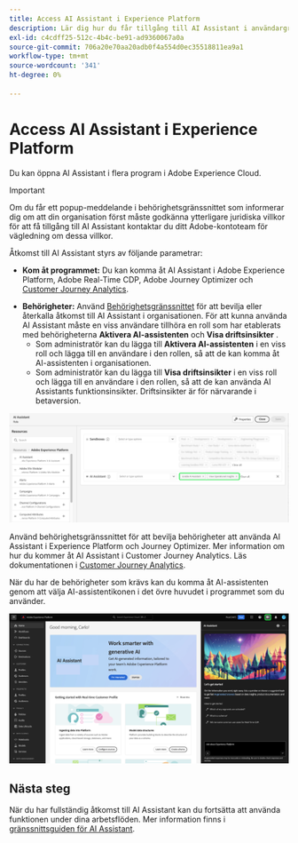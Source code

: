 ```yaml
---
title: Access AI Assistant i Experience Platform
description: Lär dig hur du får tillgång till AI Assistant i användargränssnittet för Experience Cloud.
exl-id: c4cdff25-512c-4b4c-be91-ad9360067a0a
source-git-commit: 706a20e70aa20adb0f4a554d0ec35518811ea9a1
workflow-type: tm+mt
source-wordcount: '341'
ht-degree: 0%

---
```


# Access AI Assistant i Experience Platform

Du kan öppna AI Assistant i flera program i Adobe Experience Cloud.

>[!IMPORTANT]
>
>Om du får ett popup-meddelande i behörighetsgränssnittet som informerar dig om att din organisation först måste godkänna ytterligare juridiska villkor för att få tillgång till AI Assistant kontaktar du ditt Adobe-kontoteam för vägledning om dessa villkor.

Åtkomst till AI Assistant styrs av följande parametrar:

* **Kom åt programmet:** Du kan komma åt AI Assistant i Adobe Experience Platform, Adobe Real-Time CDP, Adobe Journey Optimizer och [Customer Journey Analytics](https://experienceleague.adobe.com/en/docs/analytics-platform/using/ai-assistant).
<!-- * **Contractual access:** Your company must agree to certain [!DNL GenAI]-related legal terms before your organization can use AI Assistant. Contact your organization's administrator or your Adobe Account Team if you are not able to access AI Assistant.  -->
* **Behörigheter:** Använd [Behörighetsgränssnittet](../access-control/abac/ui/permissions.md) för att bevilja eller återkalla åtkomst till AI Assistant i organisationen. För att kunna använda AI Assistant måste en viss användare tillhöra en roll som har etablerats med behörigheterna **Aktivera AI-assistenten** och **Visa driftsinsikter** .
   * Som administratör kan du lägga till **Aktivera AI-assistenten** i en viss roll och lägga till en användare i den rollen, så att de kan komma åt AI-assistenten i organisationen.
   * Som administratör kan du lägga till **Visa driftsinsikter** i en viss roll och lägga till en användare i den rollen, så att de kan använda AI Assistants funktionsinsikter. Driftsinsikter är för närvarande i betaversion.

![Behörighetsgränssnittssidan med behörigheterna Aktivera AI-assistenten och Visa driftsinsikter i en viss roll.](./images/permissions.png)

Använd behörighetsgränssnittet för att bevilja behörigheter att använda AI Assistant i Experience Platform och Journey Optimizer. Mer information om hur du kommer åt AI Assistant i Customer Journey Analytics. Läs dokumentationen i [Customer Journey Analytics](https://experienceleague.adobe.com/en/docs/analytics-platform/using/ai-assistant).

När du har de behörigheter som krävs kan du komma åt AI-assistenten genom att välja AI-assistentikonen i det övre huvudet i programmet som du använder.

![AI-assistenten med förstagångsupplevelse.](./images/ai-assistant.png)

## Nästa steg

När du har fullständig åtkomst till AI Assistant kan du fortsätta att använda funktionen under dina arbetsflöden. Mer information finns i [gränssnittsguiden för AI Assistant](./ui-guide.md).

